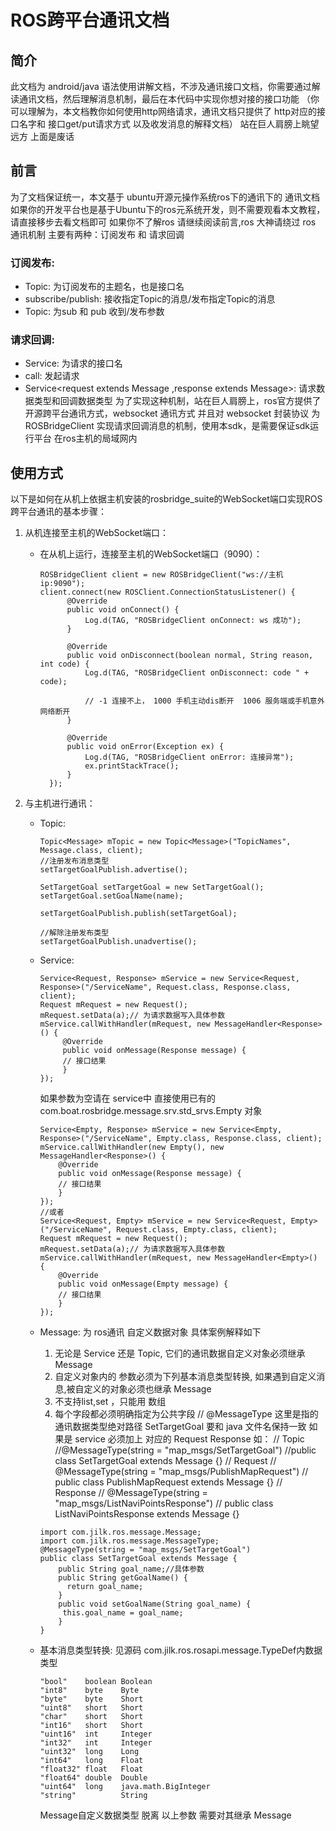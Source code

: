 # ROS跨平台通讯文档

## 简介

此文档为 android/java 语法使用讲解文档，不涉及通讯接口文档，你需要通过解读通讯文档，然后理解消息机制，最后在本代码中实现你想对接的接口功能
（你可以理解为，本文档教你如何使用http网络请求，通讯文档只提供了 http对应的接口名字和 接口get/put请求方式 以及收发消息的解释文档）
站在巨人肩膀上眺望远方
上面是废话

## 前言

为了文档保证统一，本文基于 ubuntu开源元操作系统ros下的通讯下的 通讯文档
如果你的开发平台也是基于Ubuntu下的ros元系统开发，则不需要观看本文教程，请直接移步去看文档即可
如果你不了解ros 请继续阅读前言,ros 大神请绕过
ros 通讯机制 主要有两种：订阅发布 和 请求回调
### 订阅发布:
   - Topic: 为订阅发布的主题名，也是接口名
   - subscribe/publish: 接收指定Topic的消息/发布指定Topic的消息
   - Topic<msg extends Message>: 为sub 和 pub 收到/发布参数
### 请求回调:
   - Service: 为请求的接口名
   - call: 发起请求
   - Service<request extends Message ,response extends Message>: 请求数据类型和回调数据类型
为了实现这种机制，站在巨人肩膀上，ros官方提供了开源跨平台通讯方式，websocket 通讯方式
并且对 websocket 封装协议 为 ROSBridgeClient 实现请求回调消息的机制，使用本sdk，是需要保证sdk运行平台
在ros主机的局域网内


## 使用方式

以下是如何在从机上依据主机安装的rosbridge_suite的WebSocket端口实现ROS跨平台通讯的基本步骤：

1. 从机连接至主机的WebSocket端口：

    - 在从机上运行，连接至主机的WebSocket端口（9090）：

      ```
      ROSBridgeClient client = new ROSBridgeClient("ws://主机ip:9090");
      client.connect(new ROSClient.ConnectionStatusListener() {
            @Override
            public void onConnect() {
                Log.d(TAG, "ROSBridgeClient onConnect: ws 成功");
            }

            @Override
            public void onDisconnect(boolean normal, String reason, int code) {
                Log.d(TAG, "ROSBridgeClient onDisconnect: code " + code);

                // -1 连接不上， 1000 手机主动dis断开  1006 服务端或手机意外网络断开
            }

            @Override
            public void onError(Exception ex) {
                Log.d(TAG, "ROSBridgeClient onError: 连接异常");
                ex.printStackTrace();
            }
        });
      ```

2. 与主机进行通讯：

    - Topic:
      ```
      Topic<Message> mTopic = new Topic<Message>("TopicNames", Message.class, client);
      //注册发布消息类型
      setTargetGoalPublish.advertise();

      SetTargetGoal setTargetGoal = new SetTargetGoal();
      setTargetGoal.setGoalName(name);

      setTargetGoalPublish.publish(setTargetGoal);

      //解除注册发布类型
      setTargetGoalPublish.unadvertise();
      ```
    - Service:
      ```
      Service<Request, Response> mService = new Service<Request, Response>("/ServiceName", Request.class, Response.class, client);
      Request mRequest = new Request();
      mRequest.setData(a);// 为请求数据写入具体参数
      mService.callWithHandler(mRequest, new MessageHandler<Response>() {
           @Override
           public void onMessage(Response message) {
           // 接口结果
           }
      });
      ```
      如果参数为空请在 service中 直接使用已有的 
      com.boat.rosbridge.message.srv.std_srvs.Empty
      对象
      ```
      Service<Empty, Response> mService = new Service<Empty, Response>("/ServiceName", Empty.class, Response.class, client);
      mService.callWithHandler(new Empty(), new MessageHandler<Response>() {
          @Override
          public void onMessage(Response message) {
          // 接口结果
          }
      });
      //或者
      Service<Request, Empty> mService = new Service<Request, Empty>("/ServiceName", Request.class, Empty.class, client);
      Request mRequest = new Request();
      mRequest.setData(a);// 为请求数据写入具体参数
      mService.callWithHandler(mRequest, new MessageHandler<Empty>() {
          @Override
          public void onMessage(Empty message) {
          // 接口结果
          }
      });
      ```
    - Message: 
      为 ros通讯 自定义数据对象
      具体案例解释如下
      1. 无论是 Service 还是 Topic, 它们的通讯数据自定义对象必须继承 Message
      2. 自定义对象内的 参数必须为下列基本消息类型转换, 如果遇到自定义消息,被自定义的对象必须也继承 Message
      3. 不支持list,set ，只能用 数组 
      4. 每个字段都必须明确指定为公共字段
      // @MessageType 这里是指的通讯数据类型绝对路径 SetTargetGoal 要和 java 文件名保持一致
      如果是 service 必须加上 对应的 Request Response
      如：
      // Topic
      //@MessageType(string = "map_msgs/SetTargetGoal")
      //public class SetTargetGoal extends Message {}
      // Request
      // @MessageType(string = "map_msgs/PublishMapRequest")
      // public class PublishMapRequest extends Message {}
      // Response
      // @MessageType(string = "map_msgs/ListNaviPointsResponse")
      // public class ListNaviPointsResponse extends Message {}

      ```
      import com.jilk.ros.message.Message;
      import com.jilk.ros.message.MessageType;
      @MessageType(string = "map_msgs/SetTargetGoal")
      public class SetTargetGoal extends Message {
          public String goal_name;//具体参数
          public String getGoalName() {
            return goal_name;
          }
          public void setGoalName(String goal_name) {
           this.goal_name = goal_name;
          }
      }
      ```
    - 基本消息类型转换:
      见源码 com.jilk.ros.rosapi.message.TypeDef内数据类型
      ```
      "bool"    boolean Boolean
      "int8"    byte    Byte
      "byte"    byte    Short 
      "uint8"   short   Short
      "char"    short   Short
      "int16"   short   Short
      "uint16"  int     Integer
      "int32"   int     Integer
      "uint32"  long    Long
      "int64"   long    Float
      "float32" float   Float
      "float64" double  Double
      "uint64"  long    java.math.BigInteger
      "string"          String
      ```
      Message自定义数据类型 脱离 以上参数 需要对其继承 Message

